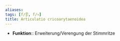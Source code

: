 ```yaml
---
aliases: 
tags: [f/👂, f/💀]
title: Articulatio cricoarytaenoidea
---
```

- **Funktion**:: Erweiterung/Verengung der Stimmritze